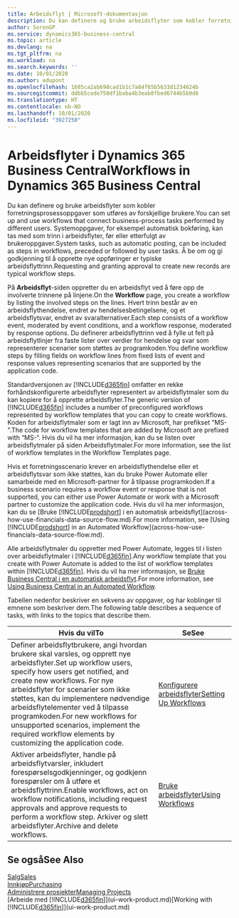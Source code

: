 ```yaml
---
title: Arbeidsflyt | Microsoft-dokumentasjon
description: Du kan definere og bruke arbeidsflyter som kobler forretningsprosessoppgaver som utføres av forskjellige brukere. Systemoppgaver, for eksempel automatisk bokføring, kan tas med som trinn i arbeidsflyter, før eller etterfulgt av brukeroppgaver. Å be om og gi godkjenning til å opprette nye oppføringer er typiske arbeidsflyttrinn.
author: SorenGP
ms.service: dynamics365-business-central
ms.topic: article
ms.devlang: na
ms.tgt_pltfrm: na
ms.workload: na
ms.search.keywords: ''
ms.date: 10/01/2020
ms.author: edupont
ms.openlocfilehash: 1685ca2ab698cad1b1c7a84f65b5633d1234624b
ms.sourcegitcommit: ddbb5cede750df1baba4b3eab8fbed6744b5b9d6
ms.translationtype: HT
ms.contentlocale: nb-NO
ms.lasthandoff: 10/01/2020
ms.locfileid: "3927250"
---
```

# <a name="workflows-in-dynamics-365-business-central"></a><span data-ttu-id="d3221-105">Arbeidsflyter i Dynamics 365 Business Central</span><span class="sxs-lookup"><span data-stu-id="d3221-105">Workflows in Dynamics 365 Business Central</span></span>

<span data-ttu-id="d3221-106">Du kan definere og bruke arbeidsflyter som kobler forretningsprosessoppgaver som utføres av forskjellige brukere.</span><span class="sxs-lookup"><span data-stu-id="d3221-106">You can set up and use workflows that connect business-process tasks performed by different users.</span></span> <span data-ttu-id="d3221-107">Systemoppgaver, for eksempel automatisk bokføring, kan tas med som trinn i arbeidsflyter, før eller etterfulgt av brukeroppgaver.</span><span class="sxs-lookup"><span data-stu-id="d3221-107">System tasks, such as automatic posting, can be included as steps in workflows, preceded or followed by user tasks.</span></span> <span data-ttu-id="d3221-108">Å be om og gi godkjenning til å opprette nye oppføringer er typiske arbeidsflyttrinn.</span><span class="sxs-lookup"><span data-stu-id="d3221-108">Requesting and granting approval to create new records are typical workflow steps.</span></span>  

 <span data-ttu-id="d3221-109">På **Arbeidsflyt**-siden oppretter du en arbeidsflyt ved å føre opp de involverte trinnene på linjene.</span><span class="sxs-lookup"><span data-stu-id="d3221-109">On the **Workflow** page, you create a workflow by listing the involved steps on the lines.</span></span> <span data-ttu-id="d3221-110">Hvert trinn består av en arbeidsflythendelse, endret av hendelsesbetingelsene, og et arbeidsflytsvar, endret av svaralternativer.</span><span class="sxs-lookup"><span data-stu-id="d3221-110">Each step consists of a workflow event, moderated by event conditions, and a workflow response, moderated by response options.</span></span> <span data-ttu-id="d3221-111">Du definerer arbeidsflyttrinn ved å fylle ut felt på arbeidsflytlinjer fra faste lister over verdier for hendelse og svar som representerer scenarier som støttes av programkoden.</span><span class="sxs-lookup"><span data-stu-id="d3221-111">You define workflow steps by filling fields on workflow lines from fixed lists of event and response values representing scenarios that are supported by the application code.</span></span>  

 <span data-ttu-id="d3221-112">Standardversjonen av [!INCLUDE[d365fin](includes/d365fin_md.md)] omfatter en rekke forhåndskonfigurerte arbeidsflyter representert av arbeidsflytmaler som du kan kopiere for å opprette arbeidsflyter.</span><span class="sxs-lookup"><span data-stu-id="d3221-112">The generic version of [!INCLUDE[d365fin](includes/d365fin_md.md)] includes a number of preconfigured workflows represented by workflow templates that you can copy to create workflows.</span></span> <span data-ttu-id="d3221-113">Koden for arbeidsflytmaler som er lagt inn av Microsoft, har prefikset "MS-".</span><span class="sxs-lookup"><span data-stu-id="d3221-113">The code for workflow templates that are added by Microsoft are prefixed with “MS-“.</span></span> <span data-ttu-id="d3221-114">Hvis du vil ha mer informasjon, kan du se listen over arbeidsflytmaler på siden Arbeidsflytmaler.</span><span class="sxs-lookup"><span data-stu-id="d3221-114">For more information, see the list of workflow templates in the Workflow Templates page.</span></span>  

 <span data-ttu-id="d3221-115">Hvis et forretningsscenario krever en arbeidsflythendelse eller et arbeidsflytsvar som ikke støttes, kan du bruke Power Automate eller samarbeide med en Microsoft-partner for å tilpasse programkoden.</span><span class="sxs-lookup"><span data-stu-id="d3221-115">If a business scenario requires a workflow event or response that is not supported, you can either use Power Automate or work with a Microsoft partner to customize the application code.</span></span> <span data-ttu-id="d3221-116">Hvis du vil ha mer informasjon, kan du se [Bruke [!INCLUDE[prodshort](includes/prodshort.md)] i en automatisk arbeidsflyt](across-how-use-financials-data-source-flow.md).</span><span class="sxs-lookup"><span data-stu-id="d3221-116">For more information, see [Using [!INCLUDE[prodshort](includes/prodshort.md)] in an Automated Workflow](across-how-use-financials-data-source-flow.md).</span></span>

<span data-ttu-id="d3221-117">Alle arbeidsflytmaler du oppretter med Power Automate, legges til i listen over arbeidsflytmaler i [!INCLUDE[d365fin](includes/d365fin_md.md)].</span><span class="sxs-lookup"><span data-stu-id="d3221-117">Any workflow template that you create with Power Automate is added to the list of workflow templates within [!INCLUDE[d365fin](includes/d365fin_md.md)].</span></span> <span data-ttu-id="d3221-118">Hvis du vil ha mer informasjon, se [Bruke Business Central i en automatisk arbeidsflyt](across-how-use-financials-data-source-flow.md).</span><span class="sxs-lookup"><span data-stu-id="d3221-118">For more information, see [Using Business Central in an Automated Workflow](across-how-use-financials-data-source-flow.md).</span></span>  

 <span data-ttu-id="d3221-119">Tabellen nedenfor beskriver en sekvens av oppgaver, og har koblinger til emnene som beskriver dem.</span><span class="sxs-lookup"><span data-stu-id="d3221-119">The following table describes a sequence of tasks, with links to the topics that describe them.</span></span>  

|<span data-ttu-id="d3221-120">**Hvis du vil**</span><span class="sxs-lookup"><span data-stu-id="d3221-120">**To**</span></span>|<span data-ttu-id="d3221-121">**Se**</span><span class="sxs-lookup"><span data-stu-id="d3221-121">**See**</span></span>|  
|------------|-------------|  
|<span data-ttu-id="d3221-122">Definer arbeidsflytbrukere, angi hvordan brukere skal varsles, og opprett nye arbeidsflyter.</span><span class="sxs-lookup"><span data-stu-id="d3221-122">Set up workflow users, specify how users get notified, and create new workflows.</span></span> <span data-ttu-id="d3221-123">For nye arbeidsflyter for scenarier som ikke støttes, kan du implementere nødvendige arbeidsflytelementer ved å tilpasse programkoden.</span><span class="sxs-lookup"><span data-stu-id="d3221-123">For new workflows for unsupported scenarios, implement the required workflow elements by customizing the application code.</span></span>|[<span data-ttu-id="d3221-124">Konfigurere arbeidsflyter</span><span class="sxs-lookup"><span data-stu-id="d3221-124">Setting Up Workflows</span></span>](across-set-up-workflows.md)|  
|<span data-ttu-id="d3221-125">Aktiver arbeidsflyter, handle på arbeidsflytvarsler, inkludert forespørselsgodkjenninger, og godkjenn forespørsler om å utføre et arbeidsflyttrinn.</span><span class="sxs-lookup"><span data-stu-id="d3221-125">Enable workflows, act on workflow notifications, including request approvals and approve requests to perform a workflow step.</span></span> <span data-ttu-id="d3221-126">Arkiver og slett arbeidsflyter.</span><span class="sxs-lookup"><span data-stu-id="d3221-126">Archive and delete workflows.</span></span>|[<span data-ttu-id="d3221-127">Bruke arbeidsflyter</span><span class="sxs-lookup"><span data-stu-id="d3221-127">Using Workflows</span></span>](across-use-workflows.md)|  

## <a name="see-also"></a><span data-ttu-id="d3221-128">Se også</span><span class="sxs-lookup"><span data-stu-id="d3221-128">See Also</span></span>

[<span data-ttu-id="d3221-129">Salg</span><span class="sxs-lookup"><span data-stu-id="d3221-129">Sales</span></span>](sales-manage-sales.md)  
[<span data-ttu-id="d3221-130">Innkjøp</span><span class="sxs-lookup"><span data-stu-id="d3221-130">Purchasing</span></span>](purchasing-manage-purchasing.md)  
[<span data-ttu-id="d3221-131">Administrere prosjekter</span><span class="sxs-lookup"><span data-stu-id="d3221-131">Managing Projects</span></span>](projects-manage-projects.md)  
<span data-ttu-id="d3221-132">[Arbeide med [!INCLUDE[d365fin](includes/d365fin_md.md)]](ui-work-product.md)</span><span class="sxs-lookup"><span data-stu-id="d3221-132">[Working with [!INCLUDE[d365fin](includes/d365fin_md.md)]](ui-work-product.md)</span></span>  
